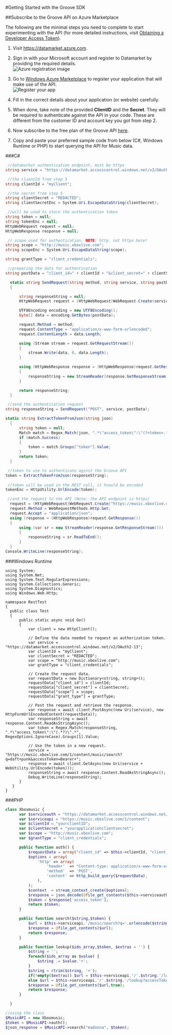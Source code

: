 #Getting Started with the Groove SDK

##Subscribe to the Groove API on Azure Marketplace

The following are the minimal steps you need to complete to start experimenting with the API (for more detailed instructions, visit [Obtaining a Developer Access Token](Using%20the%20Groove%20RESTful%20Services/Obtaining%20a%20Developer%20Access%20Token.md)).

[Azure registration image]: https://i-msdn.sec.s-msft.com/dynimg/IC702606.png
[Windows Azure Marketplace]: https://datamarket.azure.com/developer/applications
[Register your app]: https://i-msdn.sec.s-msft.com/dynimg/IC702612.png

1. Visit <https://datamarket.azure.com>. 
2. Sign in with your Microsoft account and register to Datamarket by providing the required details.    
![Azure registration image]

3. Go to [Windows Azure Marketplace] to register your application that will make use of the API.    
  ![Register your app]
4. Fill in the correct details about your application (or website) carefully.
5. When done, take note of the provided **ClientID** and the **Secret**. They will be required to authenticate against the API in your code. These are different from the customer ID and account key you got from step 2.
 
6. Now subscribe to the free plan of the Groove API [here](http://go.microsoft.com/fwlink/?LinkID=389224).
7. Copy and paste your preferred sample code from below (C#, Windows Runtime or PHP) to start querying the API for Music data.

###C\# 
```csharp
 //datamarket authentication endpoint, must be https
string service = "https://datamarket.accesscontrol.windows.net/v2/OAuth2-13";

 //the clientId from step 5
string clientId = "myClient";

 //the secret from step 5
string clientSecret = "REDACTED";
string clientSecretEnc = System.Uri.EscapeDataString(clientSecret);

 //will be used to store the authentication token
string token = null;
string tokenEnc = null;
HttpWebRequest request = null;
HttpWebResponse response = null;

 // scope used for authentication. NOTE: http. not https here!
string scope = "http://music.xboxlive.com";
string scopeEnc = System.Uri.EscapeDataString(scope);

string grantType = "client_credentials";

 //preparing the data for authentication
string postData = "client_id=" + clientId + "&client_secret=" + clientSecretEnc + "&scope=" + scopeEnc + "&grant_type=" + grantType;

  static string SendRequest(string method, string service, string postData)
  {

      string responseString = null;
      HttpWebRequest request = (HttpWebRequest)WebRequest.Create(service);

      UTF8Encoding encoding = new UTF8Encoding();
      byte[] data = encoding.GetBytes(postData);

      request.Method = method;
      request.ContentType = "application/x-www-form-urlencoded";
      request.ContentLength = data.Length;

      using (Stream stream = request.GetRequestStream())
      {
          stream.Write(data, 0, data.Length);
      }

      using (HttpWebResponse response = (HttpWebResponse)request.GetResponse())
      {
          responseString = new StreamReader(response.GetResponseStream()).ReadToEnd();
      }

      return responseString;
  }

 //send the authentication request
string responseString = SendRequest("POST", service, postData);

static string ExtractTokenFromJson(string json)
  {
      string token = null;
      Match match = Regex.Match(json, ".*\"access_token\":\"(?<token>.*?)\".*", RegexOptions.IgnoreCase);
      if (match.Success)
      {
          token = match.Groups["token"].Value;
      }
      return token;
  }

 //token to use to authenticate aginst the Groove API
token = ExtractTokenFromJson(responseString);
            
 //token will be used in the REST call, it hsould be encoded
tokenEnc = HttpUtility.UrlEncode(token);

 //and the request to the API (Note: the API endpoint is https)
  request = (HttpWebRequest)WebRequest.Create("https://music.xboxlive.com/1/content/music/search?q=daft+punk&accessToken=Bearer+" + tokenEnc);
  request.Method = WebRequestMethods.Http.Get;
  request.Accept = "application/json";
  using (response = (HttpWebResponse)request.GetResponse())
  {
      using (var sr = new StreamReader(response.GetResponseStream()))
      {
          responseString = sr.ReadToEnd();
      }
  }
Console.WriteLine(responseString);
```
###Windows Runtime 

    using System;
    using System.Net;
    using System.Text.RegularExpressions;
    using System.Collections.Generic;
    using System.Diagnostics;
    using Windows.Web.Http;

    namespace RestTest
    {
      public class Test
      {
          public static async void Go()
          {
              var client = new HttpClient();
              
              // Define the data needed to request an authorization token.
              var service = "https://datamarket.accesscontrol.windows.net/v2/OAuth2-13";
              var clientId = "myClient";
              var clientSecret = "REDACTED";
              var scope = "http://music.xboxlive.com";
              var grantType = "client_credentials";

              // Create the request data.
              var requestData = new Dictionary<string, string>();
              requestData["client_id"] = clientId;
              requestData["client_secret"] = clientSecret;
              requestData["scope"] = scope;
              requestData["grant_type"] = grantType;

              // Post the request and retrieve the response.
              var response = await client.PostAsync(new Uri(service), new HttpFormUrlEncodedContent(requestData));
              var responseString = await response.Content.ReadAsStringAsync();
              var token = Regex.Match(responseString, ".*\"access_token\":\"(.*?)\".*", RegexOptions.IgnoreCase).Groups[1].Value;

              // Use the token in a new request.
              service = "https://music.xboxlive.com/1/content/music/search?q=daft+punk&accessToken=Bearer+";
              response = await client.GetAsync(new Uri(service + WebUtility.UrlEncode(token)));
              responseString = await response.Content.ReadAsStringAsync();
              Debug.WriteLine(responseString);
          }
       }
    }
 
  
###PHP

```php
class Xboxmusic {
      var $serviceauth = "https://datamarket.accesscontrol.windows.net/v2/OAuth2-13";
      var $serviceapi = "https://music.xboxlive.com/1/content";
      var $clientId = "yourclientID";
      var $clientSecret = "yourapplicationclientsecret";
      var $scope = "http://music.xboxlive.com";
      var $grantType = "client_credentials";

      public function auth() {
          $requestData = array("client_id" => $this->clientId, "client_secret" => $this->clientSecret, "scope" => $this->scope, "grant_type" => $this->grantType);
          $options = array(
              'http' => array(
                  'header'  => "Content-type: application/x-www-form-urlencoded\r\n",
                  'method'  => 'POST',
                  'content' => http_build_query($requestData),
              ),
          );
          $context  = stream_context_create($options);
          $response = json_decode(@file_get_contents($this->serviceauth, false, $context),true);
          $token = $response['access_token'];
          return $token;
      }

      public function search($string,$token) {
          $url = $this->serviceapi.'/music/search?q='.urlencode($string).'&accessToken=Bearer+'.urlencode($token);
          $response = @file_get_contents($url);
          return $response;
      }

      public function lookup($ids_array,$token, $extras = '') {
          $string = '';
          foreach($ids_array as $value) {
              $string .= $value.'+';
          }
          $string = rtrim($string, '+');
          if(!empty($extras)) $url = $this->serviceapi.'/'.$string.'/lookup?accessToken=Bearer+'.urlencode($token).'&extras='.$extras;
          else $url = $this->serviceapi.'/'.$string.'/lookup?accessToken=Bearer+'.urlencode($token);
          $response = @file_get_contents($url,true);
          return $response;
      }

  }

//using the class
$MusicAPI = new Xboxmusic;
$token = $MusicAPI->auth();
$json_response = $MusicAPI->search("madonna", $token);
```
